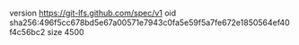 version https://git-lfs.github.com/spec/v1
oid sha256:496f5cc678bd5e67a00571e7943c0fa5e59f5a7fe672e1850564ef40f4c56bc2
size 4500
